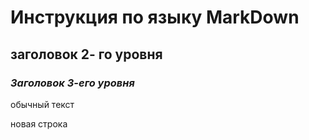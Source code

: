 # Инструкция по языку MarkDown 

## заголовок 2- го уровня

### *Заголовок 3-его уровня*

обычный текст

новая строка